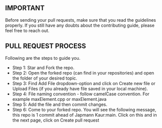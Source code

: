 ## IMPORTANT
Before sending your pull requests, make sure that you read the guidelines properly. If you still have any doubts about the contributing guide, please feel free to reach out.

## PULL REQUEST PROCESS
Following are the steps to guide you.

- Step 1: Star and Fork the repo.
- Step 2: Open the forked repo (can find in your repositories) and open the folder of your desired topic.
- Step 3: Find Add File dropdown-option and click on Create new file or Upload Files (if you already have file saved in your local machine).
- Step 4: File naming convention - follow camelCase convention. For example maxElement.cpp or maxElement.java
- Step 5: Add the file and then commit changes.
- Step 6: Come to your forked repo. You will see the following message, this repo is 1 commit ahead of Japmann Kaur:main. Click on this and in the next page, click on Create pull request

